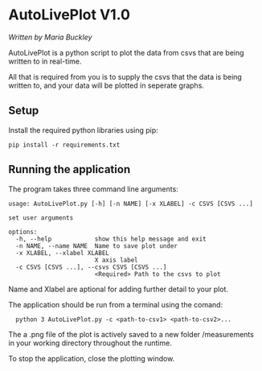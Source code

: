 # AutoLivePlot V1.0
_Written by Maria Buckley_

AutoLivePlot is a python script to plot the data from csvs that are being written to in real-time.

All that is required from you is to supply the csvs that the data is being written to, and your data will be plotted in seperate graphs.

## Setup ##

Install the required python libraries using pip:
```
pip install -r requirements.txt
```

## Running the application ##
The program takes three command line arguments:
```
usage: AutoLivePlot.py [-h] [-n NAME] [-x XLABEL] -c CSVS [CSVS ...]

set user arguments

options:
  -h, --help            show this help message and exit
  -n NAME, --name NAME  Name to save plot under
  -x XLABEL, --xlabel XLABEL
                        X axis label
  -c CSVS [CSVS ...], --csvs CSVS [CSVS ...]
                        <Required> Path to the csvs to plot
```

Name and Xlabel are aptional for adding further detail to your plot.

The application should be run from a terminal using the comand:
```
  python 3 AutoLivePlot.py -c <path-to-csv1> <path-to-csv2>...
```

The a .png file of the plot is actively saved to a new folder /measurements in your working directory throughout the runtime.

To stop the application, close the plotting window.
